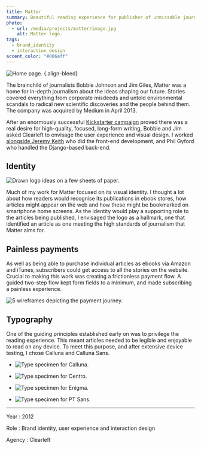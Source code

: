 ```yaml
---
title: Matter
summary: Beautiful reading experience for publisher of unmissable journalism.
photo:
  - url: /media/projects/matter/image.jpg
    alt: Matter logo.
tags:
  - brand_identity
  - interaction_design
accent_color: "#006aff"
---
```


![Home page.](/media/projects/matter/homepage.png#screenshot)
{.align-bleed}

The brainchild of journalists Bobbie Johnson and Jim Giles, Matter was a home for in-depth journalism about the ideas shaping our future. Stories covered everything from corporate misdeeds and untold environmental scandals to radical new scientific discoveries and the people behind them. The company was acquired by Medium in April 2013.

After an enormously successful [Kickstarter campaign][1] proved there was a real desire for high-quality, focused, long-form writing, Bobbie and Jim asked Clearleft to envisage the user experience and visual design. I worked [alongside Jeremy Keith][2] who did the front-end development, and Phil Gyford who handled the Django-based back-end.

## Identity

![Drawn logo ideas on a few sheets of paper.](/media/projects/matter/logo_sketches.jpg "Early logo sketches.")

Much of my work for Matter focused on its visual identity. I thought a lot about how readers would recognise its publications in ebook stores, how articles might appear on the web and how these might be bookmarked on smartphone home screens. As the identity would play a supporting role to the articles being published, I envisaged the logo as a hallmark, one that identified an article as one meeting the high standards of journalism that Matter aims for.

## Painless payments

As well as being able to purchase individual articles as ebooks via Amazon and iTunes, subscribers could get access to all the stories on the website. Crucial to making this work was creating a frictionless payment flow. A guided two-step flow kept form fields to a minimum, and made subscribing a painless experience.

![5 wireframes depicting the payment journey.](/media/projects/matter/payment_flow.svg "Payment flow.")

## Typography

One of the guiding principles established early on was to privilege the reading experience. This meant articles needed to be legible and enjoyable to read on any device. To meet this purpose, and after extensive device testing, I chose Calluna and Calluna Sans.

- ![Type specimen for Calluna.](/media/projects/matter/type_calluna.png "Type specimen for Calluna.")

- ![Type specimen for Centro.](/media/projects/matter/type_centro.png "Type specimen for Centro.")

- ![Type specimen for Enigma.](/media/projects/matter/type_enigma.png "Type specimen for Enigma.")

- ![Type specimen for PT Sans.](/media/projects/matter/type_ptsans.png "Type specimen for PT Sans.")

---

Year
: 2012

Role
: Brand identity, user experience and interaction design

Agency
: Clearleft

[1]: https://www.kickstarter.com/projects/readmatter/matter
[2]: https://adactio.com/journal/5886
